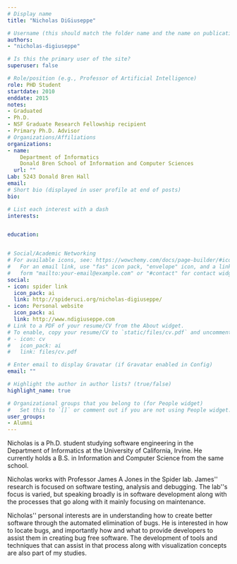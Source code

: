 ```yaml
---
# Display name
title: "Nicholas DiGiuseppe"

# Username (this should match the folder name and the name on publications)
authors:
- "nicholas-digiuseppe"

# Is this the primary user of the site?
superuser: false

# Role/position (e.g., Professor of Artificial Intelligence)
role: PHD Student
startdate: 2010
enddate: 2015
notes:
- Graduated
- Ph.D.
- NSF Graduate Research Fellowship recipient
- Primary Ph.D. Advisor
# Organizations/Affiliations
organizations:
- name: 
    Department of Informatics
    Donald Bren School of Information and Computer Sciences
  url: ""
Lab: 5243 Donald Bren Hall
email: 
# Short bio (displayed in user profile at end of posts)
bio: 

# List each interest with a dash
interests:


education:


# Social/Academic Networking
# For available icons, see: https://wowchemy.com/docs/page-builder/#icons
#   For an email link, use "fas" icon pack, "envelope" icon, and a link in the
#   form "mailto:your-email@example.com" or "#contact" for contact widget.
social:
- icon: spider link
  icon_pack: ai
  link: http://spideruci.org/nicholas-digiuseppe/ 
- icon: Personal website
  icon_pack: ai
  link: http://www.ndigiuseppe.com 
# Link to a PDF of your resume/CV from the About widget.
# To enable, copy your resume/CV to `static/files/cv.pdf` and uncomment the lines below.
# - icon: cv
#   icon_pack: ai
#   link: files/cv.pdf

# Enter email to display Gravatar (if Gravatar enabled in Config)
email: ""

# Highlight the author in author lists? (true/false)
highlight_name: true

# Organizational groups that you belong to (for People widget)
#   Set this to `[]` or comment out if you are not using People widget.
user_groups:
- Alumni
---
```

Nicholas is a Ph.D. student studying software engineering in the Department of Informatics at the University of California, Irvine.  He currently holds a B.S. in Information and Computer Science from the same school.

Nicholas works with Professor James A Jones in the Spider lab.  James''
    research is focused on software testing, analysis and debugging.  The
    lab''s focus is varied, but speaking broadly is in software development
    along with the processes that go along with it mainly focusing on maintenance.

Nicholas'' personal interests are in understanding how to create better
    software through the automated elimination of bugs.  He is interested
    in how to locate bugs, and importantly how and what to provide developers
    to assist them in creating bug free software.  The development of tools
    and techniques that can assist in that process along with visualization
    concepts are also part of my studies.